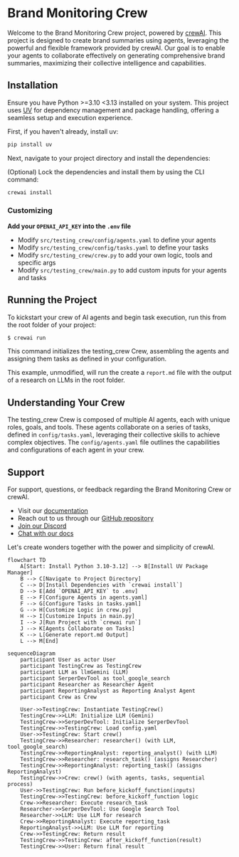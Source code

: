 # Brand Monitoring Crew

Welcome to the Brand Monitoring Crew project, powered by [crewAI](https://crewai.com). This project is designed to create brand summaries using agents, leveraging the powerful and flexible framework provided by crewAI. Our goal is to enable your agents to collaborate effectively on generating comprehensive brand summaries, maximizing their collective intelligence and capabilities.

## Installation

Ensure you have Python >=3.10 <3.13 installed on your system. This project uses [UV](https://docs.astral.sh/uv/) for dependency management and package handling, offering a seamless setup and execution experience.

First, if you haven't already, install uv:

```bash
pip install uv
```

Next, navigate to your project directory and install the dependencies:

(Optional) Lock the dependencies and install them by using the CLI command:
```bash
crewai install
```
### Customizing

**Add your `OPENAI_API_KEY` into the `.env` file**

- Modify `src/testing_crew/config/agents.yaml` to define your agents
- Modify `src/testing_crew/config/tasks.yaml` to define your tasks
- Modify `src/testing_crew/crew.py` to add your own logic, tools and specific args
- Modify `src/testing_crew/main.py` to add custom inputs for your agents and tasks

## Running the Project

To kickstart your crew of AI agents and begin task execution, run this from the root folder of your project:

```bash
$ crewai run
```

This command initializes the testing_crew Crew, assembling the agents and assigning them tasks as defined in your configuration.

This example, unmodified, will run the create a `report.md` file with the output of a research on LLMs in the root folder.

## Understanding Your Crew

The testing_crew Crew is composed of multiple AI agents, each with unique roles, goals, and tools. These agents collaborate on a series of tasks, defined in `config/tasks.yaml`, leveraging their collective skills to achieve complex objectives. The `config/agents.yaml` file outlines the capabilities and configurations of each agent in your crew.

## Support

For support, questions, or feedback regarding the Brand Monitoring Crew or crewAI.
- Visit our [documentation](https://docs.crewai.com)
- Reach out to us through our [GitHub repository](https://github.com/joaomdmoura/crewai)
- [Join our Discord](https://discord.com/invite/X4JWnZnxPb)
- [Chat with our docs](https://chatg.pt/DWjSBZn)

Let's create wonders together with the power and simplicity of crewAI.


```mermaid
flowchart TD
    A[Start: Install Python 3.10-3.12] --> B[Install UV Package Manager]
    B --> C[Navigate to Project Directory]
    C --> D[Install Dependencies with `crewai install`]
    D --> E[Add `OPENAI_API_KEY` to .env]
    E --> F[Configure Agents in agents.yaml]
    F --> G[Configure Tasks in tasks.yaml]
    G --> H[Customize Logic in crew.py]
    H --> I[Customize Inputs in main.py]
    I --> J[Run Project with `crewai run`]
    J --> K[Agents Collaborate on Tasks]
    K --> L[Generate report.md Output]
    L --> M[End]
```
```
sequenceDiagram
    participant User as actor User
    participant TestingCrew as TestingCrew
    participant LLM as llmGemini (LLM)
    participant SerperDevTool as tool_google_search
    participant Researcher as Researcher Agent
    participant ReportingAnalyst as Reporting Analyst Agent
    participant Crew as Crew

    User->>TestingCrew: Instantiate TestingCrew()
    TestingCrew->>LLM: Initialize LLM (Gemini)
    TestingCrew->>SerperDevTool: Initialize SerperDevTool
    TestingCrew->>TestingCrew: Load config.yaml
    User->>TestingCrew: Start crew()
    TestingCrew->>Researcher: researcher() (with LLM, tool_google_search)
    TestingCrew->>ReportingAnalyst: reporting_analyst() (with LLM)
    TestingCrew->>Researcher: research_task() (assigns Researcher)
    TestingCrew->>ReportingAnalyst: reporting_task() (assigns ReportingAnalyst)
    TestingCrew->>Crew: crew() (with agents, tasks, sequential process)
    User->>TestingCrew: Run before_kickoff_function(inputs)
    TestingCrew->>TestingCrew: before_kickoff_function logic
    Crew->>Researcher: Execute research_task
    Researcher->>SerperDevTool: Use Google Search Tool
    Researcher->>LLM: Use LLM for research
    Crew->>ReportingAnalyst: Execute reporting_task
    ReportingAnalyst->>LLM: Use LLM for reporting
    Crew->>TestingCrew: Return result
    TestingCrew->>TestingCrew: after_kickoff_function(result)
    TestingCrew->>User: Return final result
```